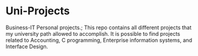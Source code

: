 # Uni-Projects
Business-IT Personal projects.;
This repo contains all different projects that my university path allowed to accomplish.
It is possible to find projects related to Accounting, C programming, Enterprise information systems, and Interface Design.
